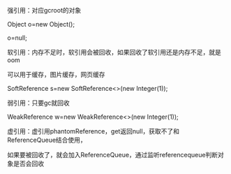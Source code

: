 强引用：对应gcroot的对象

Object o=new Object();

o=null;



软引用：内存不足时，软引用会被回收，如果回收了软引用还是内存不足，就是oom

可以用于缓存，图片缓存，网页缓存

SoftReference<Integer> s=new SoftReference<>(new Integer(1));



弱引用：只要gc就回收

WeakReference<Integer> w=new WeakReference<>(new Integer(1));



虚引用：虚引用phantomReference，get返回null，获取不了和ReferenceQueue结合使用，

如果要被回收了，就会加入ReferenceQueue，通过监听referencequeue判断对象是否会回收

